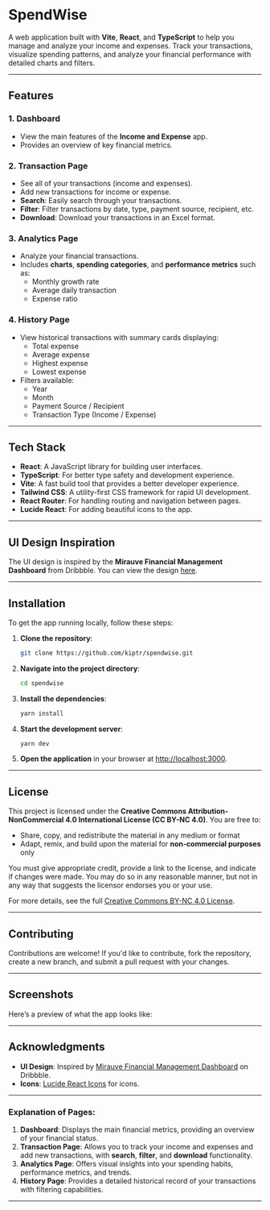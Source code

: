 # SpendWise

A web application built with **Vite**, **React**, and **TypeScript** to help you manage and analyze your income and expenses. Track your transactions, visualize spending patterns, and analyze your financial performance with detailed charts and filters.

---

## Features

### 1. **Dashboard**
   - View the main features of the **Income and Expense** app.
   - Provides an overview of key financial metrics.

### 2. **Transaction Page**
   - See all of your transactions (income and expenses).
   - Add new transactions for income or expense.
   - **Search**: Easily search through your transactions.
   - **Filter**: Filter transactions by date, type, payment source, recipient, etc.
   - **Download**: Download your transactions in an Excel format.

### 3. **Analytics Page**
   - Analyze your financial transactions.
   - Includes **charts**, **spending categories**, and **performance metrics** such as:
     - Monthly growth rate
     - Average daily transaction
     - Expense ratio

### 4. **History Page**
   - View historical transactions with summary cards displaying:
     - Total expense
     - Average expense
     - Highest expense
     - Lowest expense
   - Filters available:
     - Year
     - Month
     - Payment Source / Recipient
     - Transaction Type (Income / Expense)

---

## Tech Stack

- **React**: A JavaScript library for building user interfaces.
- **TypeScript**: For better type safety and development experience.
- **Vite**: A fast build tool that provides a better developer experience.
- **Tailwind CSS**: A utility-first CSS framework for rapid UI development.
- **React Router**: For handling routing and navigation between pages.
- **Lucide React**: For adding beautiful icons to the app.

---

## UI Design Inspiration

The UI design is inspired by the **Mirauve Financial Management Dashboard** from Dribbble. You can view the design [here](https://dribbble.com/shots/23051720-Mirauve-Financial-Management-Dashboard).

---

## Installation

To get the app running locally, follow these steps:

1. **Clone the repository**:
    ```bash
    git clone https://github.com/kiptr/spendwise.git
    ```

2. **Navigate into the project directory**:
    ```bash
    cd spendwise
    ```

3. **Install the dependencies**:
    ```bash
    yarn install
    ```

4. **Start the development server**:
    ```bash
    yarn dev
    ```

5. **Open the application** in your browser at [http://localhost:3000](http://localhost:3000).

---

## License

This project is licensed under the **Creative Commons Attribution-NonCommercial 4.0 International License (CC BY-NC 4.0)**. You are free to:
- Share, copy, and redistribute the material in any medium or format
- Adapt, remix, and build upon the material for **non-commercial purposes** only

You must give appropriate credit, provide a link to the license, and indicate if changes were made. You may do so in any reasonable manner, but not in any way that suggests the licensor endorses you or your use.

For more details, see the full [Creative Commons BY-NC 4.0 License](https://creativecommons.org/licenses/by-nc/4.0/).

---

## Contributing

Contributions are welcome! If you'd like to contribute, fork the repository, create a new branch, and submit a pull request with your changes.

---

## Screenshots

Here’s a preview of what the app looks like:

---

## Acknowledgments

- **UI Design**: Inspired by [Mirauve Financial Management Dashboard](https://dribbble.com/shots/23051720-Mirauve-Financial-Management-Dashboard) on Dribbble.
- **Icons**: [Lucide React Icons](https://github.com/lucide-icons/lucide) for icons.

---

### Explanation of Pages:
1. **Dashboard**: Displays the main financial metrics, providing an overview of your financial status.
2. **Transaction Page**: Allows you to track your income and expenses and add new transactions, with **search**, **filter**, and **download** functionality.
3. **Analytics Page**: Offers visual insights into your spending habits, performance metrics, and trends.
4. **History Page**: Provides a detailed historical record of your transactions with filtering capabilities.

---
